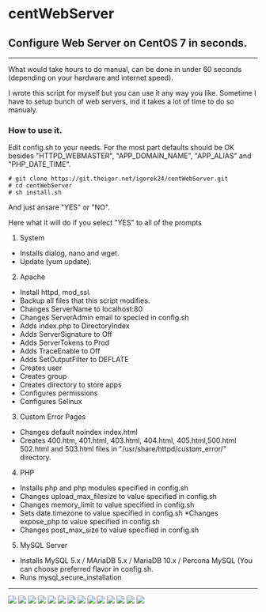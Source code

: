 # centWebServer


## Configure Web Server on CentOS 7 in seconds.

---

What would take hours to do manual, can be done in under 60 seconds (depending on your hardware and internet speed).

I wrote this script for myself but you can use it any way you like. Sometime I have to setup bunch of web servers, ind it takes a lot of time to do so manualy.
### How to use it.

Edit config.sh to your needs. For the most part defaults should be OK besides "HTTPD_WEBMASTER", "APP_DOMAIN_NAME", "APP_ALIAS" and "PHP_DATE_TIME".

```
# git clone https://git.theigor.net/igorek24/centWebServer.git
# cd centWebServer
# sh install.sh
```
And just ansare "YES" or "NO".

Here what it will do if you select "YES" to all of the prompts

1. System
  * Installs  dialog, nano and wget.
  * Update (yum update).
2. Apache
  * Install httpd, mod_ssl.
  * Backup all files that this script modifies.
  * Changes ServerName to localhost:80
  * Changes ServerAdmin email to specied in config.sh
  * Adds index.php to DirectoryIndex
  * Adds  ServerSignature to Off
  * Adds  ServerTokens to Prod
  * Adds  TraceEnable to Off
  * Adds  SetOutputFilter to DEFLATE
  * Creates user
  * Creates group
  * Creates directory to store apps
  * Configures permissions
  * Configures Selinux
3. Custom Error Pages
  * Changes default noindex index.html
  * Creates 400.htm, 401.html, 403.html, 404.html, 405.html,500.html 502.html and 503.html files in "/usr/share/httpd/custom_error/" directory.
4. PHP
  * Installs php and php modules specified in config.sh
  * Changes upload_max_filesize to value specified in config.sh
  * Changes memory_limit to value specified in config.sh
  * Sets date.timezone to value specified in config.sh
  *Changes expose_php to value specified in config.sh
  * Changes post_max_size to value specified in config.sh
5. MySQL Server
  * Installs MySQL 5.x / MAriaDB 5.x / MariaDB 10.x / Percona MySQL (You can choose preferred flavor in config.sh.
  * Runs mysql_secure_installation

___

<img src="https://www.theigor.net/imgs/var/resizes/My-Projects/centWebServer/img14.png">

<img src="https://www.theigor.net/imgs/var/resizes/My-Projects/centWebServer/img13.png">

<img src="https://www.theigor.net/imgs/var/resizes/My-Projects/centWebServer/img12.png">

<img src="https://www.theigor.net/imgs/var/resizes/My-Projects/centWebServer/img11.png">

<img src="https://www.theigor.net/imgs/var/resizes/My-Projects/centWebServer/img10.png">

<img src="https://www.theigor.net/imgs/var/resizes/My-Projects/centWebServer/img9.png">

<img src="https://www.theigor.net/imgs/var/resizes/My-Projects/centWebServer/img8.png">

<img src="https://www.theigor.net/imgs/var/resizes/My-Projects/centWebServer/img7.png">

<img src="https://www.theigor.net/imgs/var/resizes/My-Projects/centWebServer/img6.png">

<img src="https://www.theigor.net/imgs/var/resizes/My-Projects/centWebServer/img5.png">

<img src="https://www.theigor.net/imgs/var/resizes/My-Projects/centWebServer/img4.png">

<img src="https://www.theigor.net/imgs/var/resizes/My-Projects/centWebServer/img3.png">

<img src="https://www.theigor.net/imgs/var/resizes/My-Projects/centWebServer/img2.png">

<img src="https://www.theigor.net/imgs/var/resizes/My-Projects/centWebServer/img1.png">